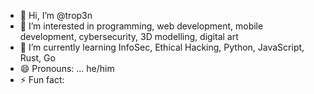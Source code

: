 - 👋 Hi, I’m @trop3n
- 👀 I’m interested in programming, web development, mobile development, cybersecurity, 3D modelling, digital art
- 🌱 I’m currently learning InfoSec, Ethical Hacking, Python, JavaScript, Rust, Go
- 😄 Pronouns: ... he/him
- ⚡ Fun fact: 

<!---
trop3n/trop3n is a ✨ special ✨ repository because its `README.md` (this file) appears on your GitHub profile.
You can click the Preview link to take a look at your changes.
--->
